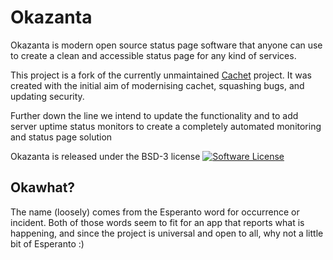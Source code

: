 # Okazanta

Okazanta is modern open source status page software that anyone can use to create a clean and accessible status page for any kind of services.

This project is a fork of the currently unmaintained [Cachet](https://github.com/CachetHQ/Cachet) project. It was created with the initial aim of modernising cachet, squashing bugs, and updating security.

Further down the line we intend to update the functionality and to add server uptime status monitors to create a completely automated monitoring and status page solution

Okazanta is released under the BSD-3 license [![Software License](https://img.shields.io/badge/license-BSD3-brightgreen.svg?style=flat-square)](LICENSE)

## Okawhat?

The name (loosely) comes from the Esperanto word for occurrence or incident. Both of those words seem to fit for an app that reports what is happening, and since the project is universal and open to all, why not a little bit of Esperanto :)
